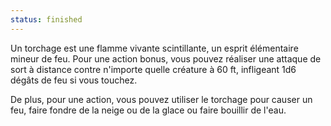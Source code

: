 ```yaml
---
status: finished
---
```

Un torchage est une flamme vivante scintillante, un esprit élémentaire mineur de feu. Pour une action bonus, vous pouvez réaliser une attaque de sort à distance contre n'importe quelle créature à 60 ft, infligeant 1d6 dégâts de feu si vous touchez.

De plus, pour une action, vous pouvez utiliser le torchage pour causer un feu, faire fondre de la neige ou de la glace ou faire bouillir de l'eau.